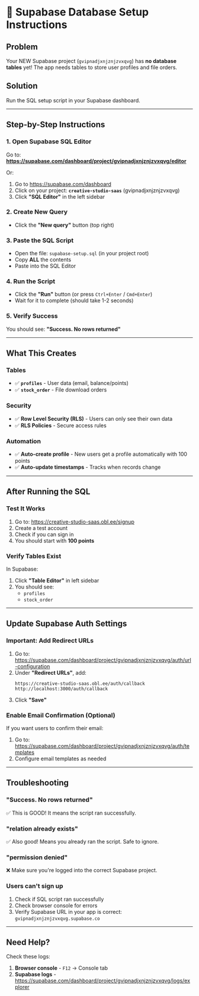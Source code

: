 # 🚀 Supabase Database Setup Instructions

## Problem
Your NEW Supabase project (`gvipnadjxnjznjzvxqvg`) has **no database tables** yet! The app needs tables to store user profiles and file orders.

## Solution
Run the SQL setup script in your Supabase dashboard.

---

## Step-by-Step Instructions

### 1. Open Supabase SQL Editor
Go to: **https://supabase.com/dashboard/project/gvipnadjxnjznjzvxqvg/editor**

Or:
1. Go to https://supabase.com/dashboard
2. Click on your project: **`creative-studio-saas`** (gvipnadjxnjznjzvxqvg)
3. Click **"SQL Editor"** in the left sidebar

### 2. Create New Query
- Click the **"New query"** button (top right)

### 3. Paste the SQL Script
- Open the file: `supabase-setup.sql` (in your project root)
- Copy **ALL** the contents
- Paste into the SQL Editor

### 4. Run the Script
- Click the **"Run"** button (or press `Ctrl+Enter` / `Cmd+Enter`)
- Wait for it to complete (should take 1-2 seconds)

### 5. Verify Success
You should see: **"Success. No rows returned"**

---

## What This Creates

### Tables
- ✅ **`profiles`** - User data (email, balance/points)
- ✅ **`stock_order`** - File download orders

### Security
- ✅ **Row Level Security (RLS)** - Users can only see their own data
- ✅ **RLS Policies** - Secure access rules

### Automation
- ✅ **Auto-create profile** - New users get a profile automatically with 100 points
- ✅ **Auto-update timestamps** - Tracks when records change

---

## After Running the SQL

### Test It Works
1. Go to: https://creative-studio-saas.obl.ee/signup
2. Create a test account
3. Check if you can sign in
4. You should start with **100 points**

### Verify Tables Exist
In Supabase:
1. Click **"Table Editor"** in left sidebar
2. You should see:
   - `profiles`
   - `stock_order`

---

## Update Supabase Auth Settings

### Important: Add Redirect URLs
1. Go to: https://supabase.com/dashboard/project/gvipnadjxnjznjzvxqvg/auth/url-configuration
2. Under **"Redirect URLs"**, add:
   ```
   https://creative-studio-saas.obl.ee/auth/callback
   http://localhost:3000/auth/callback
   ```
3. Click **"Save"**

### Enable Email Confirmation (Optional)
If you want users to confirm their email:
1. Go to: https://supabase.com/dashboard/project/gvipnadjxnjznjzvxqvg/auth/templates
2. Configure email templates as needed

---

## Troubleshooting

### "Success. No rows returned"
✅ This is GOOD! It means the script ran successfully.

### "relation already exists"
✅ Also good! Means you already ran the script. Safe to ignore.

### "permission denied"
❌ Make sure you're logged into the correct Supabase project.

### Users can't sign up
1. Check if SQL script ran successfully
2. Check browser console for errors
3. Verify Supabase URL in your app is correct: `gvipnadjxnjznjzvxqvg.supabase.co`

---

## Need Help?
Check these logs:
1. **Browser console** - `F12` → Console tab
2. **Supabase logs** - https://supabase.com/dashboard/project/gvipnadjxnjznjzvxqvg/logs/explorer

